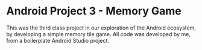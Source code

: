 # Android Project 3 - Memory Game

This was the third class project in our exploration of the Android ecosystem, by developing a simple memory tile game. All code was developed by me, from a boilerplate Android Studio project.
